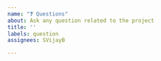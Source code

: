 ```yaml
---
name: "❓ Questions"
about: Ask any question related to the project
title: ''
labels: question
assignees: SVijayB

---
```


<!-- ⚠️⚠️ Do Not Delete These Comments. ⚠️⚠️ -->
<!-- Read our Rules of Conduct: https://github.com/SVijayB/Password-Manager/blob/master/.github/CODE_OF_CONDUCT.md -->
<!-- Please search existing issues to avoid creating duplicates. -->
<!--- Provide a general summary of your question in the Title above -->

<!-- Ask any question related to the project. -->



<!-- Before submitting, click on the preview tab to check your work so far-->
